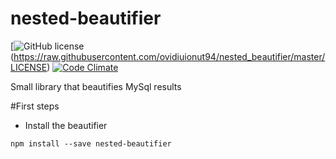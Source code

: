 # nested-beautifier

[![GitHub license](https://img.shields.io/badge/license-MIT-blue.svg)(https://raw.githubusercontent.com/ovidiuionut94/nested_beautifier/master/LICENSE) 
[![Code Climate](https://codeclimate.com/github/ovidiuionut94/djin/badges/gpa.svg)](https://codeclimate.com/github/ovidiuionut94/djin)

Small library that beautifies MySql results

#First steps
- Install the beautifier

```
npm install --save nested-beautifier
```
